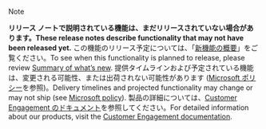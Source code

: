  > [!NOTE]
 >  <span data-ttu-id="a906d-101">**リリース ノートで説明されている機能は、まだリリースされていない場合があります。**</span><span class="sxs-lookup"><span data-stu-id="a906d-101">**These release notes describe functionality that may not have been released yet.**</span></span>
<span data-ttu-id="a906d-102">この機能のリリース予定については、「[新機能の概要](/business-applications-release-notes/October18/dynamics365-sales/planned-features)」をご覧ください。</span><span class="sxs-lookup"><span data-stu-id="a906d-102">To see when this functionality is planned to release, please review [Summary of what’s new](/business-applications-release-notes/October18/dynamics365-sales/planned-features).</span></span> <span data-ttu-id="a906d-103">提供タイムラインおよび予定されている機能は、変更される可能性、または出荷されない可能性があります ([Microsoft ポリシー](https://go.microsoft.com/fwlink/p/?linkid=2007332)を参照)。</span><span class="sxs-lookup"><span data-stu-id="a906d-103">Delivery timelines and projected functionality may change or may not ship (see [Microsoft policy](https://go.microsoft.com/fwlink/p/?linkid=2007332)).</span></span> <span data-ttu-id="a906d-104">製品の詳細については、[Customer Engagement のドキュメント](https://docs.microsoft.com/dynamics365/#pivot=business-apps&panel=customer-engagement)を参照してください。</span><span class="sxs-lookup"><span data-stu-id="a906d-104">For detailed information about our products, visit the [Customer Engagement documentation](https://docs.microsoft.com/dynamics365/#pivot=business-apps&panel=customer-engagement).</span></span>
